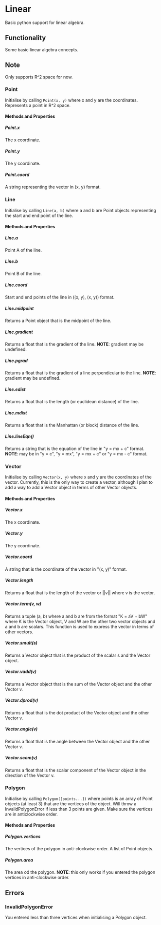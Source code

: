 # Linear
Basic python support for linear algebra.
## Functionality
Some basic linear algebra concepts.
## Note
Only supports R^2 space for now.
### Point
Initialise by calling ```Point(x, y)``` where x and y are the coordinates.
Represents a point in R^2 space.
#### Methods and Properties
##### Point.x
The x coordinate.
##### Point.y
The y coordinate.
##### Point.coord
A string representing the vector in (x, y) format.
### Line
Initialise by calling ```Line(a, b)``` where a and b are Point objects representing the start and end point of the line.
#### Methods and Properties
##### Line.a
Point A of the line.
##### Line.b
Point B of the line.
##### Line.coord
Start and end points of the line in ((x, y), (x, y)) format.
##### Line.midpoint
Returns a Point object that is the midpoint of the line.
##### Line.gradient
Returns a float that is the gradient of the line.
**NOTE**: gradient may be undefined.
##### Line.pgrad
Returns a float that is the gradient of a line perpendicular to the line.
**NOTE**: gradient may be undefined.
##### Line.edist
Returns a float that is the length (or euclidean distance) of the line.
##### Line.mdist
Returns a float that is the Manhattan (or block) distance of the line.
##### Line.lineEqn()
Returns a string that is the equation of the line in "y = mx + c" format.
**NOTE**: may be in "y = c", "y = mx", "y = mx + c" or "y = mx - c" format.
### Vector
Initialise by calling ```Vector(x, y)``` where x and y are the coordinates of the vector.
Currently, this is the only way to create a vector, although I plan to add a way to add a Vector object in terms of other Vector objects.
#### Methods and Properties
##### Vector.x
The x coordinate.
##### Vector.y
The y coordinate.
##### Vector.coord
A string that is the coordinate of the vector in "(x, y)" format.
##### Vector.length
Returns a float that is the length of the vector or ||v|| where v is the vector.
##### Vector.term(v, w)
Returns a tuple (a, b) where a and b are from the format "K = aV + bW" where K is the Vector object, V and W are the other two vector objects and a and b are scalars. This function is used to express the vector in terms of other vectors.
##### Vector.smult(s)
Returns a Vector object that is the product of the scalar s and the Vector object.
##### Vector.vadd(v)
Returns a Vector object that is the sum of the Vector object and the other Vector v.
##### Vector.dprod(v)
Returns a float that is the dot product of the Vector object and the other Vector v.
##### Vector.angle(v)
Returns a float that is the angle between the Vector object and the other Vector v.
##### Vector.scom(v)
Returns a float that is the scalar component of the Vector object in the direction of the Vector v.
### Polygon
Initialise by calling ```Polygon([points...])``` where points is an array of Point objects (at least 3) that are the vertices of the object.
Will throw a InvalidPolygonError if less than 3 points are given.
Make sure the vertices are in anticlockwise order.
#### Methods and Properties
##### Polygon.vertices
The vertices of the polygon in anti-clockwise order. A list of Point objects.
##### Polygon.area
The area od the polygon.
**NOTE**: this only works if you entered the polygon vertices in anti-clockwise order.
## Errors
### InvalidPolygonError
You entered less than three vertices when initialising a Polygon object.